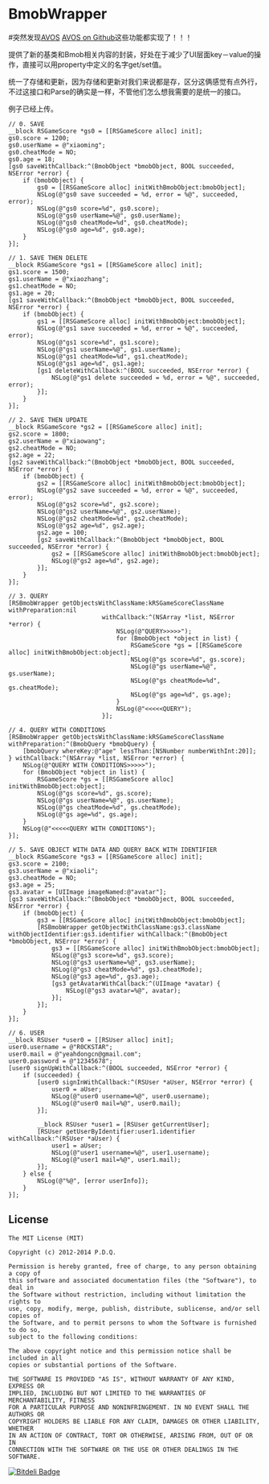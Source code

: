 BmobWrapper
===========

#突然发现<a href="https://cn.avoscloud.com/" target="_blank">AVOS</a> <a href="https://github.com/avoscloud/avoscloud-sdk" target="_blank">AVOS on Github</a>这些功能都实现了！！！


提供了新的基类和Bmob相关内容的封装，好处在于减少了UI层面key－value的操作，直接可以用property中定义的名字get/set值。

统一了存储和更新，因为存储和更新对我们来说都是存，区分这俩感觉有点外行，不过这接口和Parse的确实是一样，不管他们怎么想我需要的是统一的接口。

例子已经上传。

    // 0. SAVE
    __block RSGameScore *gs0 = [[RSGameScore alloc] init];
    gs0.score = 1200;
    gs0.userName = @"xiaoming";
    gs0.cheatMode = NO;
    gs0.age = 18;
    [gs0 saveWithCallback:^(BmobObject *bmobObject, BOOL succeeded, NSError *error) {
        if (bmobObject) {
            gs0 = [[RSGameScore alloc] initWithBmobObject:bmobObject];
            NSLog(@"gs0 save succeeded = %d, error = %@", succeeded, error);
            NSLog(@"gs0 score=%d", gs0.score);
            NSLog(@"gs0 userName=%@", gs0.userName);
            NSLog(@"gs0 cheatMode=%d", gs0.cheatMode);
            NSLog(@"gs0 age=%d", gs0.age);
        }
    }];
    
    // 1. SAVE THEN DELETE
    __block RSGameScore *gs1 = [[RSGameScore alloc] init];
    gs1.score = 1500;
    gs1.userName = @"xiaozhang";
    gs1.cheatMode = NO;
    gs1.age = 20;
    [gs1 saveWithCallback:^(BmobObject *bmobObject, BOOL succeeded, NSError *error) {
        if (bmobObject) {
            gs1 = [[RSGameScore alloc] initWithBmobObject:bmobObject];
            NSLog(@"gs1 save succeeded = %d, error = %@", succeeded, error);
            NSLog(@"gs1 score=%d", gs1.score);
            NSLog(@"gs1 userName=%@", gs1.userName);
            NSLog(@"gs1 cheatMode=%d", gs1.cheatMode);
            NSLog(@"gs1 age=%d", gs1.age);
            [gs1 deleteWithCallback:^(BOOL succeeded, NSError *error) {
                NSLog(@"gs1 delete succeeded = %d, error = %@", succeeded, error);
            }];
        }
    }];
    
    // 2. SAVE THEN UPDATE
    __block RSGameScore *gs2 = [[RSGameScore alloc] init];
    gs2.score = 1800;
    gs2.userName = @"xiaowang";
    gs2.cheatMode = NO;
    gs2.age = 22;
    [gs2 saveWithCallback:^(BmobObject *bmobObject, BOOL succeeded, NSError *error) {
        if (bmobObject) {
            gs2 = [[RSGameScore alloc] initWithBmobObject:bmobObject];
            NSLog(@"gs2 save succeeded = %d, error = %@", succeeded, error);
            NSLog(@"gs2 score=%d", gs2.score);
            NSLog(@"gs2 userName=%@", gs2.userName);
            NSLog(@"gs2 cheatMode=%d", gs2.cheatMode);
            NSLog(@"gs2 age=%d", gs2.age);
            gs2.age = 100;
            [gs2 saveWithCallback:^(BmobObject *bmobObject, BOOL succeeded, NSError *error) {
                gs2 = [[RSGameScore alloc] initWithBmobObject:bmobObject];
                NSLog(@"gs2 age=%d", gs2.age);
            }];
        }
    }];
    
    // 3. QUERY
    [RSBmobWrapper getObjectsWithClassName:kRSGameScoreClassName withPreparation:nil
                              withCallback:^(NSArray *list, NSError *error) {
                                  NSLog(@"QUERY>>>>>");
                                  for (BmobObject *object in list) {
                                      RSGameScore *gs = [[RSGameScore alloc] initWithBmobObject:object];
                                      NSLog(@"gs score=%d", gs.score);
                                      NSLog(@"gs userName=%@", gs.userName);
                                      NSLog(@"gs cheatMode=%d", gs.cheatMode);
                                      NSLog(@"gs age=%d", gs.age);
                                  }
                                  NSLog(@"<<<<<QUERY");
                              }];
    
    // 4. QUERY WITH CONDITIONS
    [RSBmobWrapper getObjectsWithClassName:kRSGameScoreClassName withPreparation:^(BmobQuery *bmobQuery) {
        [bmobQuery whereKey:@"age" lessThan:[NSNumber numberWithInt:20]];
    } withCallback:^(NSArray *list, NSError *error) {
        NSLog(@"QUERY WITH CONDITIONS>>>>>");
        for (BmobObject *object in list) {
            RSGameScore *gs = [[RSGameScore alloc] initWithBmobObject:object];
            NSLog(@"gs score=%d", gs.score);
            NSLog(@"gs userName=%@", gs.userName);
            NSLog(@"gs cheatMode=%d", gs.cheatMode);
            NSLog(@"gs age=%d", gs.age);
        }
        NSLog(@"<<<<<QUERY WITH CONDITIONS");
    }];
    
    // 5. SAVE OBJECT WITH DATA AND QUERY BACK WITH IDENTIFIER
    __block RSGameScore *gs3 = [[RSGameScore alloc] init];
    gs3.score = 2100;
    gs3.userName = @"xiaoli";
    gs3.cheatMode = NO;
    gs3.age = 25;
    gs3.avatar = [UIImage imageNamed:@"avatar"];
    [gs3 saveWithCallback:^(BmobObject *bmobObject, BOOL succeeded, NSError *error) {
        if (bmobObject) {
            gs3 = [[RSGameScore alloc] initWithBmobObject:bmobObject];
            [RSBmobWrapper getObjectWithClassName:gs3.className withObjectIdentifier:gs3.identifier withCallback:^(BmobObject *bmobObject, NSError *error) {
                gs3 = [[RSGameScore alloc] initWithBmobObject:bmobObject];
                NSLog(@"gs3 score=%d", gs3.score);
                NSLog(@"gs3 userName=%@", gs3.userName);
                NSLog(@"gs3 cheatMode=%d", gs3.cheatMode);
                NSLog(@"gs3 age=%d", gs3.age);
                [gs3 getAvatarWithCallback:^(UIImage *avatar) {
                    NSLog(@"gs3 avatar=%@", avatar);
                }];
            }];
        }
    }];
    
    // 6. USER
    __block RSUser *user0 = [[RSUser alloc] init];
    user0.username = @"R0CKSTAR";
    user0.mail = @"yeahdongcn@gmail.com";
    user0.password = @"12345678";
    [user0 signUpWithCallback:^(BOOL succeeded, NSError *error) {
        if (succeeded) {
            [user0 signInWithCallback:^(RSUser *aUser, NSError *error) {
                user0 = aUser;
                NSLog(@"user0 username=%@", user0.username);
                NSLog(@"user0 mail=%@", user0.mail);
            }];
            
            __block RSUser *user1 = [RSUser getCurrentUser];
            [RSUser getUserByIdentifier:user1.identifier withCallback:^(RSUser *aUser) {
                user1 = aUser;
                NSLog(@"user1 username=%@", user1.username);
                NSLog(@"user1 mail=%@", user1.mail);
            }];
        } else {
            NSLog(@"%@", [error userInfo]);
        }
    }];

License
------------
    The MIT License (MIT)

    Copyright (c) 2012-2014 P.D.Q.

    Permission is hereby granted, free of charge, to any person obtaining a copy of
    this software and associated documentation files (the "Software"), to deal in
    the Software without restriction, including without limitation the rights to
    use, copy, modify, merge, publish, distribute, sublicense, and/or sell copies of
    the Software, and to permit persons to whom the Software is furnished to do so,
    subject to the following conditions:

    The above copyright notice and this permission notice shall be included in all
    copies or substantial portions of the Software.

    THE SOFTWARE IS PROVIDED "AS IS", WITHOUT WARRANTY OF ANY KIND, EXPRESS OR
    IMPLIED, INCLUDING BUT NOT LIMITED TO THE WARRANTIES OF MERCHANTABILITY, FITNESS
    FOR A PARTICULAR PURPOSE AND NONINFRINGEMENT. IN NO EVENT SHALL THE AUTHORS OR
    COPYRIGHT HOLDERS BE LIABLE FOR ANY CLAIM, DAMAGES OR OTHER LIABILITY, WHETHER
    IN AN ACTION OF CONTRACT, TORT OR OTHERWISE, ARISING FROM, OUT OF OR IN
    CONNECTION WITH THE SOFTWARE OR THE USE OR OTHER DEALINGS IN THE SOFTWARE.

[![Bitdeli Badge](https://d2weczhvl823v0.cloudfront.net/yeahdongcn/rsbmobwrapper/trend.png)](https://bitdeli.com/free "Bitdeli Badge")


